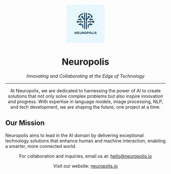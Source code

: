 <div align="center">
  <img src="https://github.com/neuropolislab/.github/blob/main/image/neuropolis.png" alt="Neuropolis Logo" width="120" height="120" />

  <h1>Neuropolis</h1>
  <p><i>Innovating and Collaborating at the Edge of Technology</i></p>


  <hr>

  <p>
    At Neuropolis, we are dedicated to harnessing the power of AI to create solutions that not only solve complex problems but also inspire innovation and progress. With expertise in language models, image processing, NLP, and tech development, we are shaping the future, one project at a time.
  </p>

</div>

## Our Mission
Neuropolis aims to lead in the AI domain by delivering exceptional technology solutions that enhance human and machine interaction, enabling a smarter, more connected world.


<div align="center">
  <p>For collaboration and inquiries, email us at: <a href="mailto:hello@neuropolis.io">hello@neuropolis.io</a></p>
  <p>Visit our website: <a href="https://neuropolis.io">neuropolis.io</a></p>
</div>
